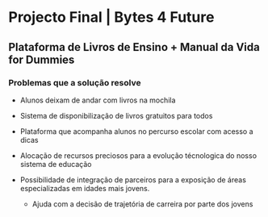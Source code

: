 # Projecto Final | Bytes 4 Future


## Plataforma de Livros de Ensino + Manual da Vida for Dummies

### Problemas que a solução resolve

* Alunos deixam de andar com livros na mochila

* Sistema de disponibilização de livros gratuitos para todos

* Plataforma que acompanha alunos no percurso escolar com acesso a dicas

* Alocação de recursos preciosos para a evolução técnologica do nosso sistema de educação

* Possibilidade de integração de parceiros para a exposição de áreas especializadas em idades mais jovens.
    * Ajuda com a decisão de trajetória de carreira por parte dos jovens 
